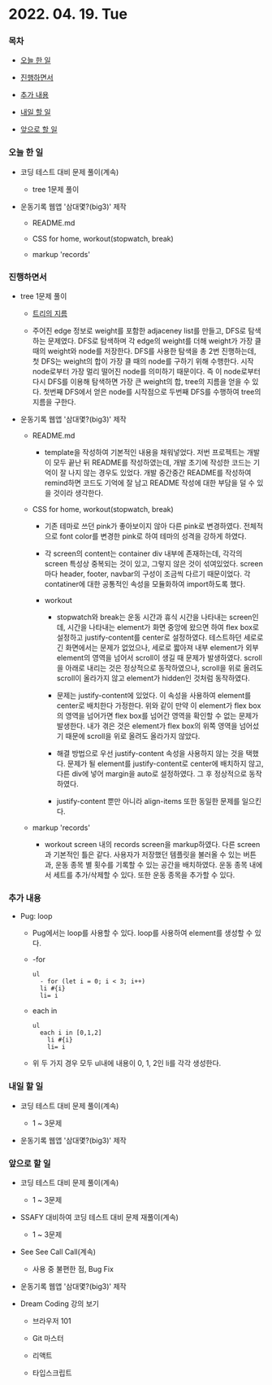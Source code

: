 # 2022. 04. 19. Tue

### 목차

- [오늘 한 일](#오늘-한-일)

- [진행하면서](#진행하면서)

- [추가 내용](#추가-내용)

- [내일 할 일](#내일-할-일)

- [앞으로 할 일](#앞으로-할-일)

### 오늘 한 일

- 코딩 테스트 대비 문제 풀이(계속)

  - tree 1문제 풀이

- 운동기록 웹앱 '삼대몇?(big3)' 제작

  - README.md

  - CSS for home, workout(stopwatch, break)

  - markup 'records'

### 진행하면서

- tree 1문제 풀이

  - [트리의 지름](https://www.acmicpc.net/problem/1167)

  - 주어진 edge 정보로 weight를 포함한 adjaceney list를 만들고, DFS로 탐색하는 문제였다. DFS로 탐색하며 각 edge의 weight를 더해 weight가 가장 클 때의 weight와 node를 저장한다. DFS를 사용한 탐색을 총 2번 진행하는데, 첫 DFS는 weight의 합이 가장 클 때의 node를 구하기 위해 수행한다. 시작 node로부터 가장 멀리 떨어진 node를 의미하기 때문이다. 즉 이 node로부터 다시 DFS를 이용해 탐색하면 가장 큰 weight의 합, tree의 지름을 얻을 수 있다. 첫번째 DFS에서 얻은 node를 시작점으로 두번째 DFS를 수행하여 tree의 지름을 구한다.

- 운동기록 웹앱 '삼대몇?(big3)' 제작

  - README.md

    - template을 작성하여 기본적인 내용을 채워넣었다. 저번 프로젝트는 개발이 모두 끝난 뒤 README를 작성하였는데, 개발 초기에 작성한 코드는 기억이 잘 나지 않는 경우도 있었다. 개발 중간중간 README를 작성하여 remind하면 코드도 기억에 잘 남고 README 작성에 대한 부담을 덜 수 있을 것이라 생각한다.

  - CSS for home, workout(stopwatch, break)

    - 기존 테마로 쓰던 pink가 좋아보이지 않아 다른 pink로 변경하였다. 전체적으로 font color를 변경한 pink로 하여 테마의 성격을 강하게 하였다.

    - 각 screen의 content는 container div 내부에 존재하는데, 각각의 screen 특성상 중복되는 것이 있고, 그렇지 않은 것이 섞여있었다. screen마다 header, footer, navbar의 구성이 조금씩 다르기 때문이었다. 각 contatiner에 대한 공통적인 속성을 모듈화하여 import하도록 했다.

    - workout

      - stopwatch와 break는 운동 시간과 휴식 시간을 나타내는 screen인데, 시간을 나타내는 element가 화면 중앙에 왔으면 하여 flex box로 설정하고 justify-content를 center로 설정하였다. 테스트하던 세로로 긴 화면에서는 문제가 없었으나, 세로로 짧아져 내부 element가 외부 element의 영역을 넘어서 scroll이 생길 때 문제가 발생하였다. scroll을 아래로 내리는 것은 정상적으로 동작하였으나, scroll을 위로 올려도 scroll이 올라가지 않고 element가 hidden인 것처럼 동작하였다.

      - 문제는 justify-content에 있었다. 이 속성을 사용하여 element를 center로 배치한다 가정한다. 위와 같이 만약 이 element가 flex box의 영역을 넘어가면 flex box를 넘어간 영역을 확인할 수 없는 문제가 발생한다. 내가 겪은 것은 element가 flex box의 위쪽 영역을 넘어섰기 때문에 scroll을 위로 올려도 올라가지 않았다.

      - 해결 방법으로 우선 justify-content 속성을 사용하지 않는 것을 택했다. 문제가 될 element를 justify-content로 center에 배치하지 않고, 다른 div에 넣어 margin을 auto로 설정하였다. 그 후 정상적으로 동작하였다.

      - justify-content 뿐만 아니라 align-items 또한 동일한 문제를 일으킨다.

  - markup 'records'

    - workout screen 내의 records screen을 markup하였다. 다른 screen과 기본적인 틀은 같다. 사용자가 저장했던 템플릿을 불러올 수 있는 버튼과, 운동 종목 별 횟수를 기록할 수 있는 공간을 배치하였다. 운동 종목 내에서 세트를 추가/삭제할 수 있다. 또한 운동 종목을 추가할 수 있다.

### 추가 내용

- Pug: loop

  - Pug에서는 loop를 사용할 수 있다. loop를 사용하여 element를 생성할 수 있다.

  - -for

    ```
    ul
      - for (let i = 0; i < 3; i++)
      li #{i}
      li= i
    ```

  - each in

    ```
    ul
      each i in [0,1,2]
        li #{i}
        li= i
    ```

  - 위 두 가지 경우 모두 ul내에 내용이 0, 1, 2인 li를 각각 생성한다.

### 내일 할 일

- 코딩 테스트 대비 문제 풀이(계속)

  - 1 ~ 3문제

- 운동기록 웹앱 '삼대몇?(big3)' 제작

### 앞으로 할 일

- 코딩 테스트 대비 문제 풀이(계속)

  - 1 ~ 3문제

- SSAFY 대비하여 코딩 테스트 대비 문제 재풀이(계속)

  - 1 ~ 3문제

- See See Call Call(계속)

  - 사용 중 불편한 점, Bug Fix

- 운동기록 웹앱 '삼대몇?(big3)' 제작

- Dream Coding 강의 보기

  - 브라우저 101

  - Git 마스터

  - 리액트

  - 타입스크립트

<br><br>
